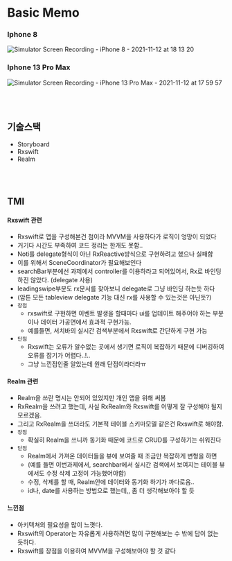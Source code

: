 # Basic Memo 

### Iphone 8 
![Simulator Screen Recording - iPhone 8 - 2021-11-12 at 18 13 20](https://user-images.githubusercontent.com/42762236/141441831-509ade24-265b-4a45-9ea8-22f715410ba6.gif)

### Iphone 13 Pro Max
![Simulator Screen Recording - iPhone 13 Pro Max - 2021-11-12 at 17 59 57](https://user-images.githubusercontent.com/42762236/141440014-c27fd265-6594-41ff-a9db-11f68947a7c6.gif)

</br>
</br>

## 기술스택
- Storyboard
- Rxswift
- Realm

</br>
</br>

## TMI
#### Rxswift 관련
- Rxswift로 앱을 구성해본건 첨이라 MVVM을 사용하다가 로직이 엉망이 되었다 
- 거기다 시간도 부족하여 코드 정리는 한개도 못함..
- Noti를 delegate형식이 아닌 RxReactive방식으로 구현하려고 했으나 실패함
- 이를 위해서 SceneCoordinator가 필요해보인다
- searchBar부분에선 과제에서 controller를 이용하라고 되어있어서, Rx로 바인딩하진 않았다. (delegate 사용)
- leadingswipe부분도 rx문서를 찾아보니 delegate로 그냥 바인딩 하는듯 하다 
- (암튼 모든 tableview delegate 기능 대신 rx를 사용할 수 있는것은 아닌듯?)
- `장점`
  - rxswift로 구현하면 이벤트 발생을 할때마다 ui를 업데이트 해주어야 하는 부분이나 데이터 가공면에서 효과적 구현가능.
  - 예를들면, 서치바의 실시간 검색부분에서 Rxswift로 간단하게 구현 가능
- `단점`
  - Rxswift는 오류가 알수없는 곳에서 생기면 로직이 복잡하기 때문에 디버깅하여 오류를 잡기가 어렵다..!.. 
  - 그냥 느낀점인줄 알았는데 원래 단점이라더라ㅠ 

#### Realm 관련
- Realm을 쓰란 명시는 안되어 있었지만 개인 앱을 위해 써봄
- RxRealm을 쓰려고 했는데, 사실 RxRealm와 Rxswift를 어떻게 잘 구성해야 될지 모르겠음.
- 그리고 RxRealm을 쓰더라도 기본적 테이블 스키마모델 같은건 Rxswift로 해야함.
- `장점`
  - 확실히 Realm을 쓰니까 동기화 때문에 코드로 CRUD를 구성하기는 쉬워진다
- `단점`
  - Realm에서 가져온 데이터들을 뷰에 보여줄 때 조금만 복잡하게 변형을 하면 
  - (예를 들면 이번과제에서, searchbar에서 실시간 검색에서 보여지는 테이블 뷰에서도 수정 삭제 고정이 가능했어야함)
  - 수정, 삭제를 할 때, Realm안에 데이터와 동기화 하기가 까다로움.. 
  - id나, date를 사용하는 방법으로 했는데,, 좀 더 생각해보아야 할 듯 


#### 느낀점
- 아키텍쳐의 필요성을 많이 느꼇다.
- Rxswift의 Operator는 자유롭게 사용하려면 많이 구현해보는 수 밖에 답이 없는 듯하다.
- Rxswift를 장점을 이용하여 MVVM을 구성해보아야 할 것 같다

